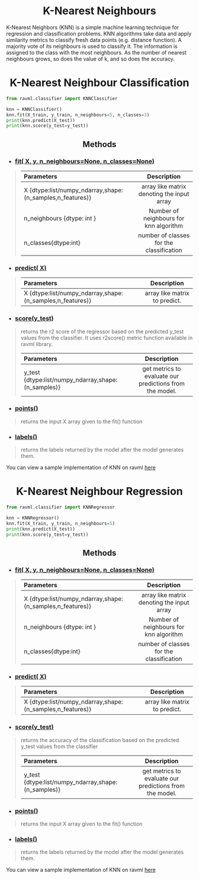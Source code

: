 <center>

# <B> K-Nearest Neighbours </B>
</center>

K-Nearest Neighbors (KNN) is a simple machine learning technique for regression and classification problems. KNN algorithms take data and apply similarity metrics to classify fresh data points (e.g. distance function). A majority vote of its neighbours is used to classify it. The information is assigned to the class with the most neighbours. As the number of nearest neighbours grows, so does the value of k, and so does the accuracy.



<center>

# <B> K-Nearest Neighbour Classification </B>
</center>


```python
from ravml.classifier import KNNClassifier

knn = KNNClassifier()
knn.fit(X_train, y_train, n_neighbours=5, n_classes=3)
print(knn.predict(X_test))
print(knn.score(y_test=y_test))
```


<B><center>
## Methods
</center>
</B>

- ### <B><U>fit( X, y, n_neighbours=None, n_classes=None)</u></B>

>
>
>| Parameters | Description     |
>| :------------ |:---------------:|
>|    X {dtype:list/numpy_ndarray,shape:(n_samples,n_features)} | array like matrix denoting the input array  | 
>|    n_neighbours {dtype: int } | Number of neighbours for knn algorithm    |  
>|    n_classes{dtype:int}  | number of classes  for the classification |



- ### <B><U>predict( X)</u></B>

>
>
>| Parameters | Description     |
>| :------------ |:---------------:|
>|    X {dtype:list/numpy_ndarray,shape:(n_samples,n_features)} | array like matrix to predict.  | 


- ### <B><U> score(y_test)</u></B>

>returns the r2 score of the regressor based on the predicted y_test values from the classifier. It uses r2score() metric function available in ravml library.
>
>| Parameters | Description     |
>| :------------ |:---------------:|
>|    y_test {dtype:list/numpy_ndarray,shape:(n_samples)} | get metrics to evaluate our predictions from the model. | 


- ### <B><U>points()</u></B>

>returns the input X array given to the fit() function
>

- ### <B><U>labels()</u></B>

>returns the labels returned by the model after the model generates them.
>


You can view a sample implementation of KNN on ravml [here](https://github.com/ravenprotocol/ravml/blob/main/examples/knn_classifier.py)



<center>

# <B> K-Nearest Neighbour Regression</B>
</center>

```python
from ravml.classifier import KNNRegressor

knn = KNNRegressor()
knn.fit(X_train, y_train, n_neighbours=5)
print(knn.predict(X_test))
print(knn.score(y_test=y_test))
```


<B><center>
## Methods
</center>
</B>

- ### <B><U>fit( X, y, n_neighbours=None, n_classes=None)</u></B>

>
>
>| Parameters | Description     |
>| :------------ |:---------------:|
>|    X {dtype:list/numpy_ndarray,shape:(n_samples,n_features)} | array like matrix denoting the input array  | 
>|    n_neighbours {dtype: int } | Number of neighbours for knn algorithm    |  
>|    n_classes{dtype:int}  | number of classes  for the classification |



- ### <B><U>predict( X)</u></B>

>
>
>| Parameters | Description     |
>| :------------ |:---------------:|
>|    X {dtype:list/numpy_ndarray,shape:(n_samples,n_features)} | array like matrix to predict.  | 


- ### <B><U> score(y_test)</u></B>

>returns the accuracy of the classification based on the predicted y_test values from the classifier
>
>| Parameters | Description     |
>| :------------ |:---------------:|
>|    y_test {dtype:list/numpy_ndarray,shape:(n_samples)} | get metrics to evaluate our predictions from the model. | 


- ### <B><U>points()</u></B>

>returns the input X array given to the fit() function
>

- ### <B><U>labels()</u></B>

>returns the labels returned by the model after the model generates them.
>


You can view a sample implementation of KNN on ravml [here](https://github.com/ravenprotocol/ravml/blob/main/examples/knn_classifier.py)
